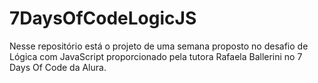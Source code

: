 <h1>7DaysOfCodeLogicJS</h1>
Nesse repositório está o projeto de uma semana proposto no desafio de Lógica com JavaScript proporcionado pela tutora Rafaela Ballerini no 7 Days Of Code da Alura.
